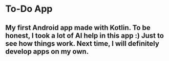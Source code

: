 # To-Do App
## My first Android app made with Kotlin. To be honest, I took a lot of AI help in this app :) Just to see how things work. Next time, I will definitely develop apps on my own.
